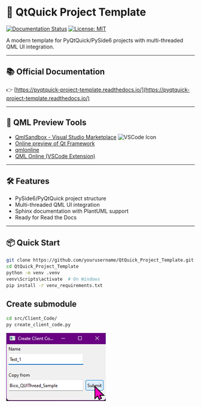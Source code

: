 # 🚀 QtQuick Project Template

[![Documentation Status](https://readthedocs.org/projects/pyqtquick-project-template/badge/?version=latest)](https://pyqtquick-project-template.readthedocs.io/en/latest/?badge=latest)
[![License: MIT](https://img.shields.io/badge/License-MIT-yellow.svg)](LICENSE)

A modern template for PyQtQuick/PySide6 projects with multi-threaded QML UI integration.

---

## 📚 Official Documentation

👉 [https://pyqtquick-project-template.readthedocs.io/](https://pyqtquick-project-template.readthedocs.io/)

---

## 🎨 QML Preview Tools

- [QmlSandbox - Visual Studio Marketplace](https://marketplace.visualstudio.com/items?itemName=SavenkovIgor.QmlSandboxExtension)
  <img src="https://img.icons8.com/color/48/000000/visual-studio-code-2019.png" width="24" alt="VSCode Icon"/>
- [Online preview of Qt Framework](https://try.qt.io/)
- [qmlonline](https://patrickelectric.work/qmlonline/)
- [QML Online (VSCode Extension)](https://marketplace.visualstudio.com/items?itemName=SavenkovIgor.QmlSandboxExtension)

---

## 🛠️ Features

- PySide6/PyQtQuick project structure
- Multi-threaded QML UI integration
- Sphinx documentation with PlantUML support
- Ready for Read the Docs

---

## 📦 Quick Start

```sh
git clone https://github.com/yourusername/QtQuick_Project_Template.git
cd QtQuick_Project_Template
python -m venv .venv
venv\Scripts\activate  # On Windows
pip install -r venv_requirements.txt
```

## Create submodule
```sh
cd src/Client_Code/
py create_client_code.py
```
![create_client_code.py](./docs/img/image.png)